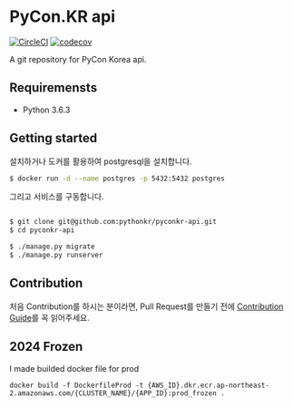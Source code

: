 # PyCon.KR api

[![CircleCI](https://circleci.com/gh/pythonkr/pyconkr-api.svg?style=svg)](https://circleci.com/gh/pythonkr/pyconkr-api) [![codecov](https://codecov.io/gh/pythonkr/pyconkr-api/branch/master/graph/badge.svg)](https://codecov.io/gh/pythonkr/pyconkr-api)

A git repository for PyCon Korea api.

## Requiremensts

- Python 3.6.3

## Getting started

설치하거나 도커를 활용하여 postgresql을 설치합니다.

```sh
$ docker run -d --name postgres -p 5432:5432 postgres

```

그리고 서비스를 구동합니다.


```bash

$ git clone git@github.com:pythonkr/pyconkr-api.git
$ cd pyconkr-api 

$ ./manage.py migrate
$ ./manage.py runserver
```


## Contribution

처음 Contribution를 하시는 분이라면, Pull Request를 만들기 전에 [Contribution Guide](.github/CONTRIBUTING.md)를 꼭 읽어주세요.


## 2024 Frozen

I made builded docker file for prod

```
docker build -f DockerfileProd -t {AWS_ID}.dkr.ecr.ap-northeast-2.amazonaws.com/{CLUSTER_NAME}/{APP_ID}:prod_frozen .
```

